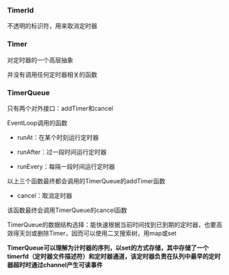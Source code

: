 ### TimerId

不透明的标识符，用来取消定时器

### Timer

对定时器的一个高层抽象

并没有调用任何定时器相关的函数

### TimerQueue

只有两个对外接口：addTimer和cancel

EventLoop调用的函数

 * runAt：在某个时刻运行定时器

 * runAfter：过一段时间运行定时器

 * runEvery：每隔一段时间运行定时器

 以上三个函数最终都会调用的TimerQueue的addTimer函数

 * cancel：取消定时器

 该函数最终会调用TimerQueue的cancel函数

 TimerQueue的数据结构选择：能快速根据当前时间找到已到期的定时器，也要高效得天剑或删除Timer，因而可以使用二叉搜索树，用map或set

 **TimerQueue可以理解为计时器的序列，以set的方式存储，其中存储了一个timerfd（定时器文件描述符）和定时器通道，该定时器负责在队列中最早的定时器超时时通过channel产生可读事件**



